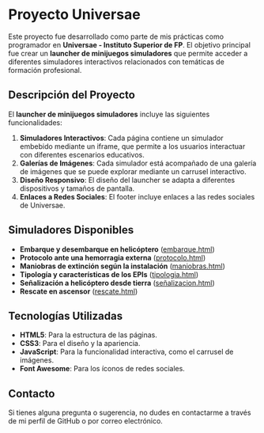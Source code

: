 # Proyecto Universae

Este proyecto fue desarrollado como parte de mis prácticas como programador en **Universae - Instituto Superior de FP**. El objetivo principal fue crear un **launcher de minijuegos simuladores** que permite acceder a diferentes simuladores interactivos relacionados con temáticas de formación profesional.


## Descripción del Proyecto

El **launcher de minijuegos simuladores** incluye las siguientes funcionalidades:

1. **Simuladores Interactivos**: Cada página contiene un simulador embebido mediante un iframe, que permite a los usuarios interactuar con diferentes escenarios educativos.
2. **Galerías de Imágenes**: Cada simulador está acompañado de una galería de imágenes que se puede explorar mediante un carrusel interactivo.
3. **Diseño Responsivo**: El diseño del launcher se adapta a diferentes dispositivos y tamaños de pantalla.
4. **Enlaces a Redes Sociales**: El footer incluye enlaces a las redes sociales de Universae.

## Simuladores Disponibles

- **Embarque y desembarque en helicóptero** ([embarque.html](embarque.html))
- **Protocolo ante una hemorragia externa** ([protocolo.html](protocolo.html))
- **Maniobras de extinción según la instalación** ([maniobras.html](maniobras.html))
- **Tipología y características de los EPIs** ([tipologia.html](tipologia.html))
- **Señalización a helicóptero desde tierra** ([señalizacion.html](señalizacion.html))
- **Rescate en ascensor** ([rescate.html](rescate.html))

## Tecnologías Utilizadas

- **HTML5**: Para la estructura de las páginas.
- **CSS3**: Para el diseño y la apariencia.
- **JavaScript**: Para la funcionalidad interactiva, como el carrusel de imágenes.
- **Font Awesome**: Para los íconos de redes sociales.

## Contacto

Si tienes alguna pregunta o sugerencia, no dudes en contactarme a través de mi perfil de GitHub o por correo electrónico.
